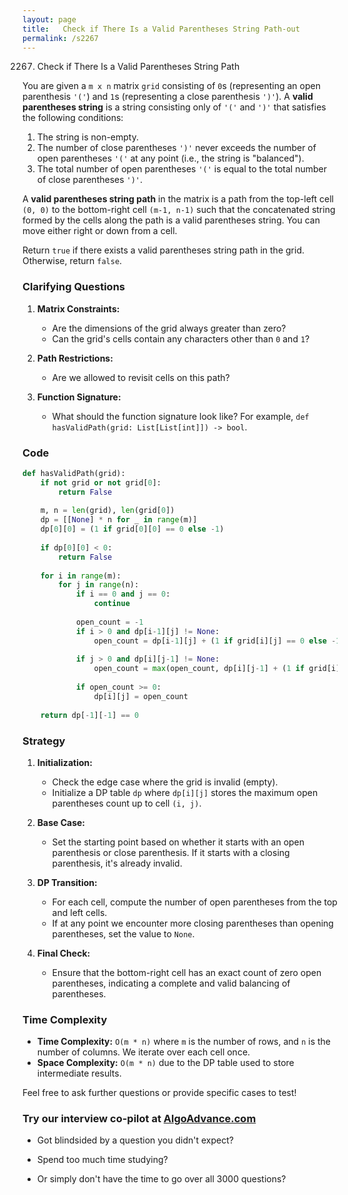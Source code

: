 ```yaml
---
layout: page
title:   Check if There Is a Valid Parentheses String Path-out
permalink: /s2267
---
```


2267. Check if There Is a Valid Parentheses String Path

You are given a `m x n` matrix `grid` consisting of `0`s (representing an open parenthesis `'('`) and `1`s (representing a close parenthesis `')'`). A **valid parentheses string** is a string consisting only of `'('` and `')'` that satisfies the following conditions:
1. The string is non-empty.
2. The number of close parentheses `')'` never exceeds the number of open parentheses `'('` at any point (i.e., the string is "balanced").
3. The total number of open parentheses `'('` is equal to the total number of close parentheses `')'`.

A **valid parentheses string path** in the matrix is a path from the top-left cell `(0, 0)` to the bottom-right cell `(m-1, n-1)` such that the concatenated string formed by the cells along the path is a valid parentheses string. You can move either right or down from a cell.

Return `true` if there exists a valid parentheses string path in the grid. Otherwise, return `false`.

### Clarifying Questions

1. **Matrix Constraints:**
   - Are the dimensions of the grid always greater than zero?
   - Can the grid's cells contain any characters other than `0` and `1`?

2. **Path Restrictions:**
   - Are we allowed to revisit cells on this path?

3. **Function Signature:**
   - What should the function signature look like? For example, `def hasValidPath(grid: List[List[int]]) -> bool`.

### Code

```python
def hasValidPath(grid):
    if not grid or not grid[0]:
        return False
    
    m, n = len(grid), len(grid[0])
    dp = [[None] * n for _ in range(m)]
    dp[0][0] = (1 if grid[0][0] == 0 else -1)
    
    if dp[0][0] < 0:
        return False
    
    for i in range(m):
        for j in range(n):
            if i == 0 and j == 0: 
                continue
            
            open_count = -1
            if i > 0 and dp[i-1][j] != None:
                open_count = dp[i-1][j] + (1 if grid[i][j] == 0 else -1)
                
            if j > 0 and dp[i][j-1] != None:
                open_count = max(open_count, dp[i][j-1] + (1 if grid[i][j] == 0 else -1))
            
            if open_count >= 0:
                dp[i][j] = open_count
            
    return dp[-1][-1] == 0
```

### Strategy

1. **Initialization:**
   - Check the edge case where the grid is invalid (empty).
   - Initialize a DP table `dp` where `dp[i][j]` stores the maximum open parentheses count up to cell `(i, j)`.

2. **Base Case:**
   - Set the starting point based on whether it starts with an open parenthesis or close parenthesis. If it starts with a closing parenthesis, it's already invalid.

3. **DP Transition:**
   - For each cell, compute the number of open parentheses from the top and left cells.
   - If at any point we encounter more closing parentheses than opening parentheses, set the value to `None`.

4. **Final Check:**
   - Ensure that the bottom-right cell has an exact count of zero open parentheses, indicating a complete and valid balancing of parentheses.

### Time Complexity

- **Time Complexity:** `O(m * n)` where `m` is the number of rows, and `n` is the number of columns. We iterate over each cell once.
- **Space Complexity:** `O(m * n)` due to the DP table used to store intermediate results.

Feel free to ask further questions or provide specific cases to test!


### Try our interview co-pilot at [AlgoAdvance.com](https://algoAdvance.com)

- Got blindsided by a question you didn't expect?

- Spend too much time studying?

- Or simply don't have the time to go over all 3000 questions?

